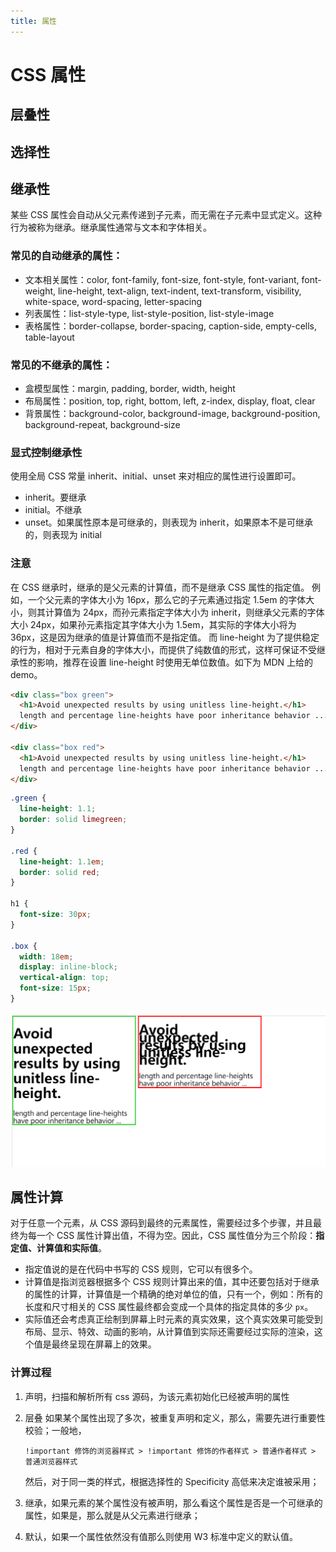 ```yaml
---
title: 属性
---
```


# CSS 属性

## 层叠性

## 选择性

## 继承性

某些 CSS 属性会自动从父元素传递到子元素，而无需在子元素中显式定义。这种行为被称为继承。继承属性通常与文本和字体相关。

### 常见的自动继承的属性：

- 文本相关属性：color, font-family, font-size, font-style, font-variant, font-weight, line-height, text-align, text-indent, text-transform, visibility, white-space, word-spacing, letter-spacing
- 列表属性：list-style-type, list-style-position, list-style-image
- 表格属性：border-collapse, border-spacing, caption-side, empty-cells, table-layout

### 常见的不继承的属性：

- 盒模型属性：margin, padding, border, width, height
- 布局属性：position, top, right, bottom, left, z-index, display, float, clear
- 背景属性：background-color, background-image, background-position, background-repeat, background-size

### 显式控制继承性

使用全局 CSS 常量 inherit、initial、unset 来对相应的属性进行设置即可。

- inherit。要继承
- initial。不继承
- unset。如果属性原本是可继承的，则表现为 inherit，如果原本不是可继承的，则表现为 initial

### 注意
在 CSS 继承时，继承的是父元素的计算值，而不是继承 CSS 属性的指定值。
例如，一个父元素的字体大小为 16px，那么它的子元素通过指定 1.5em 的字体大小，则其计算值为 24px，而孙元素指定字体大小为 inherit，则继承父元素的字体大小 24px，如果孙元素指定其字体大小为 1.5em，其实际的字体大小将为 36px，这是因为继承的值是计算值而不是指定值。
而 line-height 为了提供稳定的行为，相对于元素自身的字体大小，而提供了纯数值的形式，这样可保证不受继承性的影响，推荐在设置 line-height 时使用无单位数值。如下为 MDN 上给的 demo。

```html
<div class="box green">
  <h1>Avoid unexpected results by using unitless line-height.</h1>
  length and percentage line-heights have poor inheritance behavior ...
</div>

<div class="box red">
  <h1>Avoid unexpected results by using unitless line-height.</h1>
  length and percentage line-heights have poor inheritance behavior ...
</div>
```

```css
.green {
  line-height: 1.1;
  border: solid limegreen;
}

.red {
  line-height: 1.1em;
  border: solid red;
}

h1 {
  font-size: 30px;
}

.box {
  width: 18em;
  display: inline-block;
  vertical-align: top;
  font-size: 15px;
}
```

![执行效果](inheritance.png)

## 属性计算
对于任意一个元素，从 CSS 源码到最终的元素属性，需要经过多个步骤，并且最终为每一个 CSS 属性计算出值，不得为空。因此，CSS 属性值分为三个阶段：**指定值、计算值和实际值**。

+ 指定值说的是在代码中书写的 CSS 规则，它可以有很多个。
+ 计算值是指浏览器根据多个 CSS 规则计算出来的值，其中还要包括对于继承的属性的计算，计算值是一个精确的绝对单位的值，只有一个，例如：所有的长度和尺寸相关的 CSS 属性最终都会变成一个具体的指定具体的多少 `px`。
+ 实际值还会考虑真正绘制到屏幕上时元素的真实效果，这个真实效果可能受到布局、显示、特效、动画的影响，从计算值到实际还需要经过实际的渲染，这个值是最终呈现在屏幕上的效果。

### 计算过程
1. 声明，扫描和解析所有 css 源码，为该元素初始化已经被声明的属性
2. 层叠
   如果某个属性出现了多次，被重复声明和定义，那么，需要先进行重要性校验；一般地，
   ```
   !important 修饰的浏览器样式 > !important 修饰的作者样式 > 普通作者样式 > 普通浏览器样式
   ```
   然后，对于同一类的样式，根据选择性的 Specificity 高低来决定谁被采用；
3. 继承，如果元素的某个属性没有被声明，那么看这个属性是否是一个可继承的属性，如果是，那么就是从父元素进行继承；

4. 默认，如果一个属性依然没有值那么则使用 W3 标准中定义的默认值。